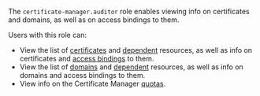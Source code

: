 The `certificate-manager.auditor` role enables viewing info on certificates and domains, as well as on access bindings to them.

Users with this role can:
* View the list of [certificates](../../certificate-manager/concepts/index.md/#types) and [dependent](../../certificate-manager/concepts/services.md) resources, as well as info on certificates and [access bindings](../../iam/concepts/access-control/index.md#access-bindings) to them.
* View the list of [domains](../../certificate-manager/concepts/domains/index.md) and [dependent](../../certificate-manager/concepts/domains/services.md) resources, as well as info on domains and access bindings to them.
* View info on the Certificate Manager [quotas](../../certificate-manager/concepts/limits.md#certificate-manager-quotas).